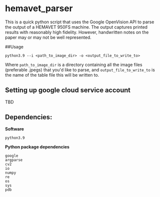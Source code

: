 # hemavet_parser

This is a quick python script that uses the Google OpenVision API to parse the output of a HEMAVET 950FS machine.
The output captures printed results with reasonably high fidelity. However, handwritten notes on the paper may or may not be well represented.

##Usage
```
python3.9 --i <path_to_image_dir> -o <output_file_to_write_to>
```
Where `path_to_image_dir` is a directory containing all the image files (preferable .jpegs) that you'd like to parse, and `output_file_to_write_to` is the name of the table file this will be written to.

## Setting up google cloud service account
TBD

## Dependencies:
**Software**
```
python3.9
```
**Python package dependencies**
```
google
argparse
cv2
io
numpy
re
os
sys
pdb
```
